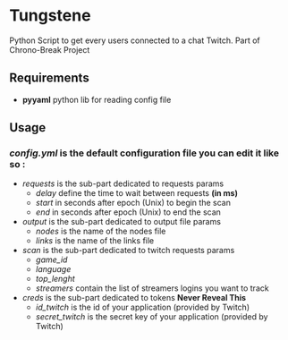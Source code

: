 # Tungstene
Python Script to get every users connected to a chat Twitch. 
Part of Chrono-Break Project

## Requirements
 - **pyyaml** python lib for reading config file

## Usage
### *config.yml* is the default configuration file you can edit it like so :
- *requests* is the sub-part dedicated to requests params
    - *delay* define the time to wait between requests **(in ms)**
    - *start* in seconds after epoch (Unix) to begin the scan
    - *end* in seconds after epoch (Unix) to end the scan
- *output* is the sub-part dedicated to output file params
    - *nodes* is the name of the nodes file
    - *links* is the name of the links file
- *scan* is the sub-part dedicated to twitch requests params
    - *game_id*
    - *language*
    - *top_lenght*
    - *streamers* contain the list of streamers logins you want to track
- *creds* is the sub-part dedicated to tokens **Never Reveal This**
    - *id_twitch* is the id of your application (provided by Twitch)
    - *secret_twitch* is the secret key of your application (provided by Twitch)